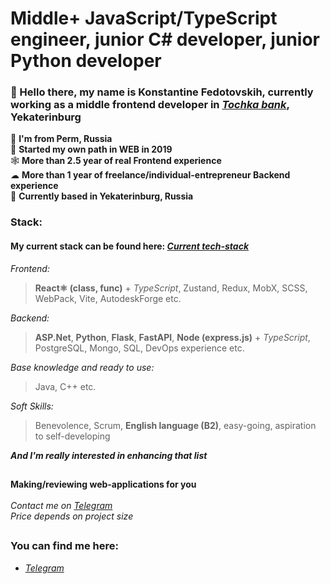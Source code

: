 #
# Middle+ JavaScript/TypeScript engineer, junior C# developer, junior Python developer
### 👋 Hello there, my name is Konstantine Fedotovskih, currently working as a middle frontend developer in [*Tochka bank*](https://tochka.com/), Yekaterinburg
📍 **I'm from Perm, Russia**</br>
🧠 **Started my own path in WEB in 2019**</br>
🕸️ **More than 2.5 year of real Frontend experience**</br>
☁ **More than 1 year of freelance/individual-entrepreneur Backend experience**</br>
📌 **Currently based in Yekaterinburg, Russia**</br>

### Stack:

#### My current stack can be found here: [*Current tech-stack*](https://github.com/users/Konstaphy/projects/3)

*Frontend:*

> **React⚛️ (class, func)** + *TypeScript*, Zustand, Redux, MobX, SCSS, WebPack, Vite, AutodeskForge etc.

*Backend:*

> **ASP.Net**, **Python**, **Flask**, **FastAPI**, **Node (express.js)** + *TypeScript*, PostgreSQL, Mongo, SQL, DevOps experience etc.

*Base knowledge and ready to use:*

> Java, C++ etc.

*Soft Skills:*

> Benevolence, Scrum, **English language (B2)**, easy-going, aspiration to self-developing

***And I'm really interested in enhancing that list***
##
**Making/reviewing web-applications for you**</br>
</br>
*Contact me on [*Telegram*](https://t.me/Konstaphy)</br>
Price depends on *project size**</br>
##
### You can find me here: </br>
- [*Telegram*](https://t.me/Konstaphy) </br>

